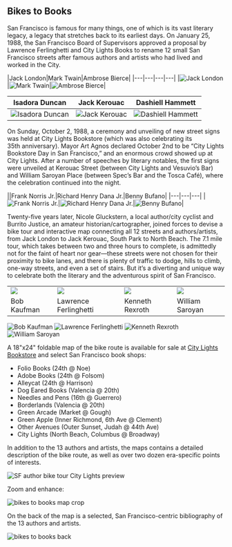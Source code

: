 ## Bikes to Books

San Francisco is famous for many things, one of which is its vast literary legacy, a legacy that stretches back to its earliest days. On January 25, 1988, the San Francisco Board of Supervisors approved a proposal by Lawrence Ferlinghetti and City Lights Books to rename 12 small San Francisco streets after famous authors and artists who had lived and worked in the City.



|Jack London|Mark Twain|Ambrose Bierce|
|---|---|---|---|
|![Jack London](/images/jacklondon.png)|![Mark Twain](/images/marktwain.png)|![Ambrose Bierce](/images/ambrosebierce.png)|

|Isadora Duncan|Jack Kerouac|Dashiell Hammett|
|---|---|---|
|![Isadora Duncan](/images/isadoraduncan.png)|![Jack Kerouac](/images/jackkerouac.png)|![Dashiell Hammett](/images/dashiellhammett.png)|



On Sunday, October 2, 1988, a ceremony and unveiling of new street signs was held at City Lights Bookstore (which was also celebrating its 35th anniversary). Mayor Art Agnos declared October 2nd to be “City Lights Bookstore Day in San Francisco,” and an enormous crowd showed up at City Lights. After a number of speeches by literary notables, the first signs were unveiled at Kerouac Street (between City Lights and Vesuvio’s Bar) and William Saroyan Place (between Spec’s Bar and the Tosca Café), where the celebration continued into the night.

||Frank Norris Jr.|Richard Henry Dana Jr.|Benny Bufano|
|---|---|---|
|![Frank Norris Jr.](/images/franknorris.png)|![Richard Henry Dana Jr.](/images/richardhenrydana.png)|![Benny Bufano](/images/bennybufano.png)|

Twenty-five years later, Nicole Gluckstern, a local author/city cyclist and Burrito Justice, an amateur historian/cartographer, joined forces to devise a bike tour and interactive map connecting all 12 streets and authors/artists, from Jack London to Jack Kerouac, South Park to North Beach. The 7.1 mile tour, which takes between two and three hours to complete, is admittedly not for the faint of heart nor gear—these streets were not chosen for their proximity to bike lanes, and there is plenty of traffic to dodge, hills to climb, one-way streets, and even a set of stairs. But it’s a diverting and unique way to celebrate both the literary and the adventurous spirit of San Francisco.


<table>
	<tr width="75%">
		<td><img src="/images/bobkaufman.png"></td>
		<td><img src="/images/lawrenceferlinghetti.png"></td>
		<td><img src="/images/kennethrexroth.png"></td>
		<td><img src="/images/williamsaroyan.png"></td>
	</tr>
	<tr>
		<td>Bob Kaufman</td>
		<td>Lawrence Ferlinghetti</td>
		<td>Kenneth Rexroth</td>
		<td>William Saroyan</td>
	</tr>
<table>
	

![Bob Kaufman](/images/bobkaufman.png)
![Lawrence Ferlinghetti](/images/lawrenceferlinghetti.png)
![Kenneth Rexroth](/images/kennethrexroth.png)
![William Saroyan](/images/williamsaroyan.png)



A 18"x24" foldable map of the bike route is available for sale at <a href="http://www.citylights.com" target="_blank" rel="noopener">City Lights Bookstore</a> and select San Francisco book shops:
<ul>
	<li>Folio Books (24th @ Noe)</li>
	<li>Adobe Books (24th @ Folsom)</li>
	<li>Alleycat (24th @ Harrison)</li>
	<li>Dog Eared Books (Valencia @ 20th)</li>
	<li>Needles and Pens (16th @ Guerrero)</li>
	<li>Borderlands (Valencia @ 20th)</li>
	<li>Green Arcade (Market @ Gough)</li>
	<li>Green Apple (Inner Richmond, 6th Ave @ Clement)</li>
	<li>Other Avenues (Outer Sunset, Judah @ 44th Ave)</li>
	<li>City Lights (North Beach, Columbus @ Broadway)</li>
</ul>
In addition to the 13 authors and artists, the maps contains a detailed description of the bike route, as well as over two dozen era-specific points of interests.

![SF author bike tour City Lights preview](/images/sf-author-bike-tour-city-lights-preview.jpg)


Zoom and enhance:

![bikes to books map crop](/images/bikes-to-books-map-crop.jpg)


On the back of the map is a selected, San Francisco-centric bibliography of the 13 authors and artists.

![bikes to books back](/images/sf-city-lights-bikes-to-books-back-preview.jpg)

